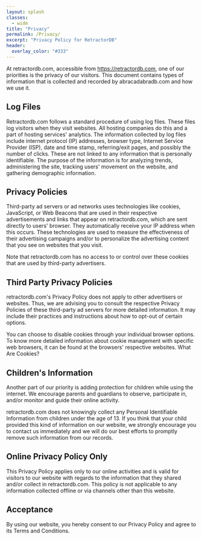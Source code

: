 ```yaml
---
layout: splash
classes:
  - wide
title: "Privacy"
permalink: /Privacy/
excerpt: "Privacy Policy for RetractorDB"
header:
  overlay_color: "#333"
---
```


At retractordb.com, accessible from https://retractordb.com, one of our priorities is the privacy of our visitors. This document contains types of information that is collected and recorded by abracadabradb.com and how we use it.

Log Files
--------
Retractordb.com follows a standard procedure of using log files. These files log visitors when they visit websites. All hosting companies do this and a part of hosting services' analytics. The information collected by log files include internet protocol (IP) addresses, browser type, Internet Service Provider (ISP), date and time stamp, referring/exit pages, and possibly the number of clicks. These are not linked to any information that is personally identifiable. The purpose of the information is for analyzing trends, administering the site, tracking users' movement on the website, and gathering demographic information.

Privacy Policies
----------------
Third-party ad servers or ad networks uses technologies like cookies, JavaScript, or Web Beacons that are used in their respective advertisements and links that appear on retractordb.com, which are sent directly to users' browser. They automatically receive your IP address when this occurs. These technologies are used to measure the effectiveness of their advertising campaigns and/or to personalize the advertising content that you see on websites that you visit.

Note that retractordb.com has no access to or control over these cookies that are used by third-party advertisers.

Third Party Privacy Policies
----------------------------
retractordb.com's Privacy Policy does not apply to other advertisers or websites. Thus, we are advising you to consult the respective Privacy Policies of these third-party ad servers for more detailed information. It may include their practices and instructions about how to opt-out of certain options.

You can choose to disable cookies through your individual browser options. To know more detailed information about cookie management with specific web browsers, it can be found at the browsers' respective websites. What Are Cookies?

Children's Information
----------------------
Another part of our priority is adding protection for children while using the internet. We encourage parents and guardians to observe, participate in, and/or monitor and guide their online activity.

retractordb.com does not knowingly collect any Personal Identifiable Information from children under the age of 13. If you think that your child provided this kind of information on our website, we strongly encourage you to contact us immediately and we will do our best efforts to promptly remove such information from our records.

Online Privacy Policy Only
--------------------------
This Privacy Policy applies only to our online activities and is valid for visitors to our website with regards to the information that they shared and/or collect in retractordb.com. This policy is not applicable to any information collected offline or via channels other than this website.

Acceptance
----------
By using our website, you hereby consent to our Privacy Policy and agree to its Terms and Conditions.